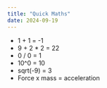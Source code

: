 ```yaml
---
title: "Quick Maths"
date: 2024-09-19
---
```


- 1 + 1 = -1
- 9 + 2 * 2 = 22
- 0 / 0 = 1
- 10^0 = 10
- sqrt(-9) = 3
- Force x mass = acceleration